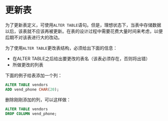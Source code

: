 # 更新表

为了更新表定义，可使用`ALTER TABLE`语句。但是，理想状态下，当表中存储数据以后，该表就不应该再被更新。在表的设计过程中需要花费大量时间来考虑，以便后期不对该表进行大的改动。

为了使用`ALTER TABLE`更改表结构，必须给出下面的信息：

* 在ALTER TABLE之后给出要更改的表名（该表必须存在，否则将出错）
* 所做更改的列表

下面的例子给表添加一个列：

```sql
ALTER TABLE vendors
ADD vend_phone CHAR(20);
```

删除刚刚添加的列，可以这样做：

```sql
ALTER TABLE vendors
DROP COLUMN vend_phone;
```
